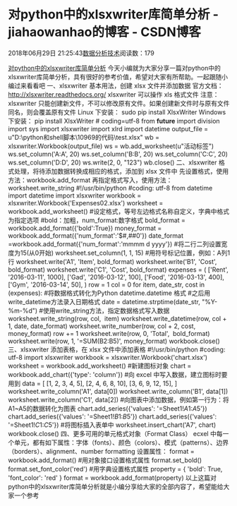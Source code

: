 
# 对python中的xlsxwriter库简单分析 - jiahaowanhao的博客 - CSDN博客


2018年06月29日 21:25:43[数据分析技术](https://me.csdn.net/jiahaowanhao)阅读数：179


[对python中的xlsxwriter库简单分析](http://cda.pinggu.org/view/25958.html)
今天小编就为大家分享一篇对python中的xlsxwriter库简单分析，具有很好的参考价值，希望对大家有所帮助。一起跟随小编过来看看吧
一、xlsxwriter 基本用法，创建 xlsx 文件并添加数据
官方文档：http://xlsxwriter.readthedocs.org/
xlsxwriter 可以操作 xls 格式文件
注意：xlsxwriter 只能创建新文件，不可以修改原有文件。如果创建新文件时与原有文件同名，则会覆盖原有文件
Linux 下安装： sudo pip install XlsxWriter
Windows 下安装： pip install XlsxWriter
\# coding=utf-8
from __future__ import division
import sys
import xlsxwriter
import xlrd
import datetime
output_file = u"D:\\python和shell脚本\\10969的代码\\test.xlsx"
wb = xlsxwriter.Workbook(output_file)
ws = wb.add_worksheet(u"活动标签")
ws.set_column('A:A', 20)
ws.set_column('B:B', 20)
ws.set_column('C:C', 20)
ws.set_column('D:D', 20)
ws.write(2, 0, "123")
wb.close()
二、xlsxwriter 格式处理，将待添加数据转换成相应的格式，添加到 xlsx 文件中
先设置格式，使用方法：workbook.add_format
再指定格式写入，使用方法：worksheet.write_string
\#!/usr/bin/python
\#coding: utf-8
from datetime import datetime
import xlsxwriter
workbook = xlsxwriter.Workbook('Expenses02.xlsx')
worksheet = workbook.add_worksheet()
\#设定格式，等号左边格式名称自定义，字典中格式为指定选项
\#bold：加粗，num_format:数字格式
bold_format = workbook.add_format({'bold':True})
money_format = workbook.add_format({'num_format':'$\#,\#\#0'})
date_format =workbook.add_format({'num_format':'mmmm d yyyy'})
\#将二行二列设置宽度为15(从0开始)
worksheet.set_column(1, 1, 15)
\#用符号标记位置，例如：A列1行
worksheet.write('A1', 'Item', bold_format)
worksheet.write('B1', 'Cost', bold_format)
worksheet.write('C1', 'Cost', bold_format)
expenses = (
['Rent', '2016-03-11', 1000],
['Gad', '2016-03-12', 100],
['Food', '2016-03-13', 400],
['Gym', '2016-03-14', 50],
)
row = 1
col = 0
for item, date_str, cost in (expenses):
\#将数据格式转化为Python datetime.datetime 格式
\#之后用write_datetime方法录入日期格式
date = datetime.strptime(date_str, "%Y-%m-%d")
\#使用write_string方法，指定数据格式写入数据
worksheet.write_string(row, col,  item)
worksheet.write_datetime(row, col + 1, date, date_format)
worksheet.write_number(row, col + 2, cost, money_format)
row += 1
worksheet.write(row, 0, 'Total',  bold_format)
worksheet.write(row, 1, '=SUM(B2:B5)', money_format)
workbook.close()
三、xlsxwriter 添加表格，在 xlsx 文件中添加表格
\#!/usr/bin/python
\#coding: utf-8
import xlsxwriter
workbook = xlsxwriter.Workbook('chart.xlsx')
worksheet = workbook.add_worksheet()
\#新建图标对象
chart = workbook.add_chart({'type': 'column'})
\#向 excel 中写入数据，建立图标时要用到
data = [
[1, 2, 3, 4, 5],
[2, 4, 6, 8, 10],
[3, 6, 9, 12, 15],
]
worksheet.write_column('A1', data[0])
worksheet.write_column('B1', data[1])
worksheet.write_column('C1', data[2])
\#向图表中添加数据，例如第一行为：将A1~A5的数据转化为图表
chart.add_series({'values': '=Sheet1!$A$1:$A$5'})
chart.add_series({'values': '=Sheet1!$B$1:$B$5'})
chart.add_series({'values': '=Sheet1!$C$1:$C$5'})
\#将图标插入表单中
worksheet.insert_chart('A7', chart)
workbook.close()
四、更多可用的单元格式对象（Format Class）
ecxel 中每一个单元，都有如下属性：字体（fonts）、颜色（colors）、模式（patterns）、边界（borders）、alignment、number formatting
设置属性：
format = workbook.add_format()
\#用对象接口设置格式属性
format.set_bold()
format.set_font_color('red')
\#用字典设置格式属性
property = {
'bold': True,
'font_color': 'red'
}
format = workbook.add_format(property)
以上这篇对python中的xlsxwriter库简单分析就是小编分享给大家的全部内容了，希望能给大家一个参考

